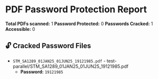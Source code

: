 # PDF Password Protection Report

**Total PDFs scanned:** 1
**Password Protected:** 0
**Passwords Cracked:** 1
**Accessible:** 0

## 🔓 Cracked Password Files

- `STM_SA1289_01JAN25_01JUN25_19121985.pdf` - test-parallel/STM_SA1289_01JAN25_01JUN25_19121985.pdf
  - **Password:** `19121985`

